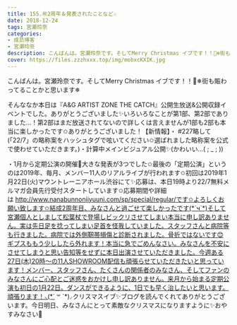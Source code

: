 ```yaml
---
title: 155.㊗2周年＆発表されたことなど✩
date: 2018-12-24
tags: 宮瀬玲奈
categories: 
- 成员博客
- 宮瀬玲奈
description: こんばんは。宮瀬玲奈です。そしてMerry Christmas イブです！！🎄❄街も賑わってることかと思います❄そんななか本日は『A&amp;G ARTIST ZONE THE CATCH』公開生放送&amp;公開収録イベントでした。ありがとう...
cover: https://files.zzzhxxx.top/img/mobxcKXIK.jpg 
---
```


こんばんは。宮瀬玲奈です。そしてMerry Christmas イブです！！🎄❄街も賑わってることかと思います❄

そんななか本日は『A&G ARTIST ZONE THE CATCH』公開生放送&公開収録イベントでした。ありがとうございました✨いろいろなことが第1部、第2部でありました...！第2部はまだ放送されてないので詳しくは言えませんが1部も2部も本当に楽しかったです✩ありがとうございました！【新情報】・ #227略して(「22/7」の略称案をハッシュタグで呟いてください✩選ばれました略称案を公式で使わせていただきます。)・計算中メインビジュアル公開✨(かわいい...( ; _ ; ))



・1月から定期公演の開催🎉大きな発表が3つでした✩最後の「定期公演」というのは2019年、毎月、メンバー11人のリアルライブが行われます✩初回は2019年1月22日(火)マウントレーニアホール渋谷にて✨応募は、本日19時より22/7無料メルマガ会員先行受付スタートしています✩応募期間や詳細は http://www.nanabunnonijyuuni.com/sp/special/regular/です✩よろしくお願い致します✩結成2周年目、みなさんと過ごせて楽しかったです(*´ч`*)そして宮瀬個人としまして松葉杖で登場しビックリさせてしまい本当に申し訳ありません。実は先日足を捻ってしまい足首を怪我していました。スタッフさんと病院等も行きました。病院では外側靭帯損傷と診断されました。骨折ではないです😊ギプスももう少ししたら外れます！本当に急でごめんなさい。みなさんを不安にさせてしまうと思い告知等をせずに本日出演させていただきました。今週ある27日(木)20時〜の11人SHOWROOM配信も頑張らせていただきたいと思っています！メンバー、スタッフさん、たくさんの関係者のみなさん、そしてファンのみなさんにご心配とご迷惑をおかけし申し訳ありません。来月から始まる定期公演も初日の1月22日。ダンスができるように、1日でも早く治したいと思います。頑張ります！⸜(*´ ꒳ `*)⸝クリスマスイブ✨ブログを読んでくれてありがとうございます。今日明日、みなさんにとって素敵なクリスマスになりますように✨おやすみなさい🌌


